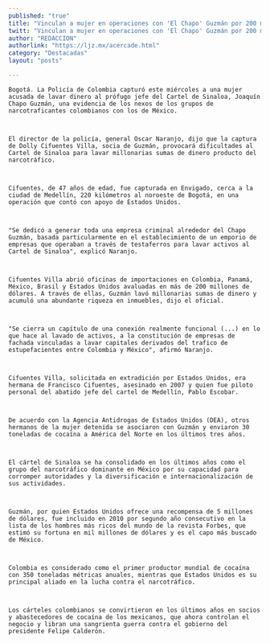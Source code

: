 ```yaml
---
published: "true"
title: "Vinculan a mujer en operaciones con 'El Chapo' Guzmán por 200 mdd"
twitt: "Vinculan a mujer en operaciones con 'El Chapo' Guzmán por 200 mdd"
author: "REDACCION"
authorlink: "https://ljz.mx/acercade.html"
category: "Destacadas"
layout: "posts"

---
```



  
    Bogotá. La Policía de Colombia capturó este miércoles a una mujer acusada de lavar dinero al prófugo jefe del Cartel de Sinaloa, Joaquín Chapo Guzmán, una evidencia de los nexos de los grupos de narcotraficantes colombianos con los de México.
  
  
  
    El director de la policía, general Oscar Naranjo, dijo que la captura de Dolly Cifuentes Villa, socia de Guzmán, provocará dificultades al Cartel de Sinaloa para lavar millonarias sumas de dinero producto del narcotráfico.
  
  
  
    Cifuentes, de 47 años de edad, fue capturada en Envigado, cerca a la ciudad de Medellín, 220 kilómetros al noroeste de Bogotá, en una operación que contó con apoyo de Estados Unidos.
  
  
  
    "Se dedicó a generar toda una empresa criminal alrededor del Chapo Guzmán, basada particularmente en el establecimiento de un emporio de empresas que operaban a través de testaferros para lavar activos al Cartel de Sinaloa", explicó Naranjo.
  
  
  
    Cifuentes Villa abrió oficinas de importaciones en Colombia, Panamá, México, Brasil y Estados Unidos avaluadas en más de 200 millones de dólares. A través de ellas, Guzmán lavó millonarias sumas de dinero y acumuló una abundante riqueza en inmuebles, dijo el oficial.
  
  
  
    "Se cierra un capítulo de una conexión realmente funcional (...) en lo que hace al lavado de activos, a la constitución de empresas de fachada vinculadas a lavar capitales derivados del trafico de estupefacientes entre Colombia y México", afirmó Naranjo.
  
  
  
    Cifuentes Villa, solicitada en extradición por Estados Unidos, era hermana de Francisco Cifuentes, asesinado en 2007 y quien fue piloto personal del abatido jefe del cartel de Medellín, Pablo Escobar.
  
  
  
    De acuerdo con la Agencia Antidrogas de Estados Unidos (DEA), otros hermanos de la mujer detenida se asociaron con Guzmán y enviaron 30 toneladas de cocaína a América del Norte en los últimos tres años.
  
  
  
    El cártel de Sinaloa se ha consolidado en los últimos años como el grupo del narcotráfico dominante en México por su capacidad para corromper autoridades y la diversificación e internacionalización de sus actividades.
  
  
  
    Guzmán, por quien Estados Unidos ofrece una recompensa de 5 millones de dólares, fue incluido en 2010 por segundo año consecutivo en la lista de los hombres más ricos del mundo de la revista Forbes, que estimó su fortuna en mil millones de dólares y es el capo más buscado de México.
  
  
  
    Colombia es considerado como el primer productor mundial de cocaína con 350 toneladas métricas anuales, mientras que Estados Unidos es su principal aliado en la lucha contra el narcotráfico.
  
  
  
    Los cárteles colombianos se convirtieron en los últimos años en socios y abastecedores de cocaína de los mexicanos, que ahora controlan el negocio y libran una sangrienta guerra contra el gobierno del presidente Felipe Calderón.
  

